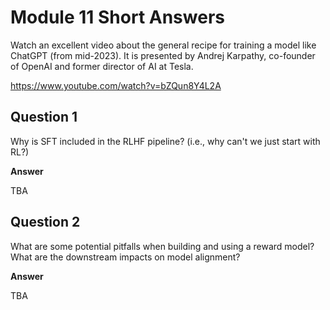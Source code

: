 # Module 11 Short Answers

Watch an excellent video about the general recipe for training a model like ChatGPT (from mid-2023). It is presented by Andrej Karpathy, co-founder of OpenAI and former director of AI at Tesla.

https://www.youtube.com/watch?v=bZQun8Y4L2A

## Question 1

Why is SFT included in the RLHF pipeline? (i.e., why can't we just start with RL?)

**Answer**

TBA

## Question 2

What are some potential pitfalls when building and using a reward model? What are the downstream impacts on model alignment?

**Answer**

TBA
